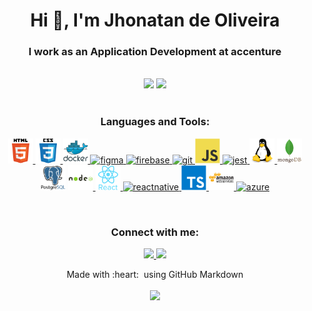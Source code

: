 <h1 align="center">Hi 👋, I'm Jhonatan de Oliveira</h1>
<h3 align="center">I work as an Application Development at accenture</h3>
<br>

<div align="center">
  <a href="https://github.com/jhonatanoliveira1"></a>
  <img
    height="180em"
    src="https://github-readme-stats.vercel.app/api?username=jhonatanoliveira1&show_icons=true&theme=dracula&include_all_commits=true&count_private=true"
  />
  <img
    height="180em"
    src="https://github-readme-stats.vercel.app/api/top-langs/?username=jhonatanoliveira1&layout=compact&langs_count=7&theme=dracula"
  />
</div>

<div style="display: inline_block">
  <br>
  <h3 align="center">Languages and Tools: </h3>
  <p align="center">
    <a href="https://www.w3.org/html/" target="_blank">
      <img
        src="https://raw.githubusercontent.com/devicons/devicon/master/icons/html5/html5-original-wordmark.svg" alt="html5"
        width="40"
        height="40"
      />
    </a>
    <a href="https://www.w3schools.com/css/" target="_blank">
      <img
        src="https://raw.githubusercontent.com/devicons/devicon/master/icons/css3/css3-original-wordmark.svg"
        alt="css3"
        width="40"
        height="40"
      />
    </a>
    <a href="https://www.docker.com/" target="_blank">
      <img
        src="https://raw.githubusercontent.com/devicons/devicon/master/icons/docker/docker-original-wordmark.svg" alt="docker"
        width="40"
        height="40"
      />
    </a>
    <a href="https://www.figma.com/" target="_blank">
      <img
        src="https://www.vectorlogo.zone/logos/figma/figma-icon.svg"
        alt="figma"
        width="40"
        height="40"
      />
    </a>
    <a href="https://firebase.google.com/" target="_blank">
      <img
        src="https://www.vectorlogo.zone/logos/firebase/firebase-icon.svg"
        alt="firebase"
        width="40"
        height="40"
      />
    </a>
    <a href="https://git-scm.com/" target="_blank">
      <img
        src="https://www.vectorlogo.zone/logos/git-scm/git-scm-icon.svg"
        alt="git"
        width="40"
        height="40"
      />
    </a>
    <a href="https://developer.mozilla.org/en-US/docs/Web/JavaScript" target="_blank">
      <img
        src="https://raw.githubusercontent.com/devicons/devicon/master/icons/javascript/javascript-original.svg" alt="javascript"
        width="40"
        height="40"
      />
    </a>
    <a href="https://jestjs.io" target="_blank">
      <img
        src="https://www.vectorlogo.zone/logos/jestjsio/jestjsio-icon.svg"
        alt="jest"
        width="40"
        height="40"
      />
    </a>
    <a href="https://www.linux.org/" target="_blank">
      <img
        src="https://raw.githubusercontent.com/devicons/devicon/master/icons/linux/linux-original.svg"
        alt="linux"
        width="40"
        height="40"
      />
    </a>
    <a href="https://www.mongodb.com/" target="_blank">
      <img
        src="https://raw.githubusercontent.com/devicons/devicon/master/icons/mongodb/mongodb-original-wordmark.svg" alt="mongodb"
        width="40"
        height="40"
      />
    </a>
    <a href="https://www.postgresql.org/" target="_blank"></a>
      <img
        src="https://raw.githubusercontent.com/devicons/devicon/master/icons/postgresql/postgresql-original-wordmark.svg" alt="postgresql"
        width="40"
        height="40"
      />
    </a>
    <a href="https://nodejs.org" target="_blank">
      <img
        src="https://raw.githubusercontent.com/devicons/devicon/master/icons/nodejs/nodejs-original-wordmark.svg" alt="nodejs"
        width="40"
        height="40"
      />
    </a>
    <a href="https://reactjs.org/" target="_blank">
      <img
        src="https://raw.githubusercontent.com/devicons/devicon/master/icons/react/react-original-wordmark.svg"
        alt="react"
        width="40"
        height="40"
      />
    </a>
    <a href="https://reactnative.dev/" target="_blank">
      <img
        src="https://reactnative.dev/img/header_logo.svg"
        alt="reactnative"
        width="40"
        height="40"
      />
    </a>
    <a href="https://www.selenium.dev" target="_blank"> <a href="https://www.typescriptlang.org/" target="_blank">
      <img
        src="https://raw.githubusercontent.com/devicons/devicon/master/icons/typescript/typescript-original.svg" alt="typescript"
        width="40"
        height="40"
      />
    </a>
    <a href="https://aws.amazon.com" target="_blank">
      <img
        src="https://raw.githubusercontent.com/devicons/devicon/master/icons/amazonwebservices/amazonwebservices-original-wordmark.svg"
        alt="aws"
        width="40"
        height="40"
      />
    </a>
    <a href="https://azure.microsoft.com/en-in/" target="_blank">
      <img
        src="https://www.vectorlogo.zone/logos/microsoft_azure/microsoft_azure-icon.svg"
        alt="azure"
        width="40"
        height="40"
      />
    </a>
  </p>
  <!-- ![Snake animation](https://github.com/jhonatanoliveira1/jhonatanoliveira1/blob/output/github-contribution-grid-snake.svg) -->
</div>

<div style="display: inline_block"><br>
  <h3 align="center">Connect with me:</h3>
  <p align="center">
    <a
      href="https://www.linkedin.com/in/jhonatan-de-oliveira" target="_blank"
    >
      <img
        src="https://img.shields.io/badge/-LinkedIn-%230077B5?style=for-the-badge&logo=linkedin&logoColor=white"
        target="_blank"
      >
    </a>
    <a
      href="https://github.com/jhonatanoliveira1"
      target="_blank"
    >
      <img
        src="https://img.shields.io/badge/GitHub-100000?style=for-the-badge&logo=github&logoColor=white"
      >
    </a>
  </p>
</div>

<div align="center">
  <p>
    Made with :heart: &nbsp;using GitHub Markdown
    <br/>
    <br/>
    <img src="https://media.giphy.com/media/jpVnC65DmYeyRL4LHS/giphy.gif" width="20%">
  </p>
</div>
